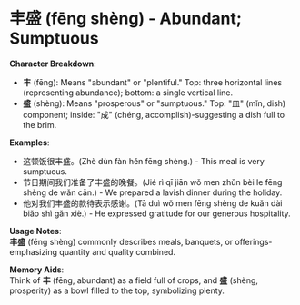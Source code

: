 # **丰盛 (fēng shèng) - Abundant; Sumptuous**

**Character Breakdown**:  
- **丰** (fēng): Means "abundant" or "plentiful." Top: three horizontal lines (representing abundance); bottom: a single vertical line.  
- **盛** (shèng): Means "prosperous" or "sumptuous." Top: "皿" (mǐn, dish) component; inside: "成" (chéng, accomplish)-suggesting a dish full to the brim.

**Examples**:  
- 这顿饭很丰盛。(Zhè dùn fàn hěn fēng shèng.) - This meal is very sumptuous.  
- 节日期间我们准备了丰盛的晚餐。(Jié rì qī jiān wǒ men zhǔn bèi le fēng shèng de wǎn cān.) - We prepared a lavish dinner during the holiday.  
- 他对我们丰盛的款待表示感谢。(Tā duì wǒ men fēng shèng de kuǎn dài biǎo shì gǎn xiè.) - He expressed gratitude for our generous hospitality.

**Usage Notes**:  
**丰盛** (fēng shèng) commonly describes meals, banquets, or offerings-emphasizing quantity and quality combined.

**Memory Aids**:  
Think of **丰** (fēng, abundant) as a field full of crops, and **盛** (shèng, prosperity) as a bowl filled to the top, symbolizing plenty.